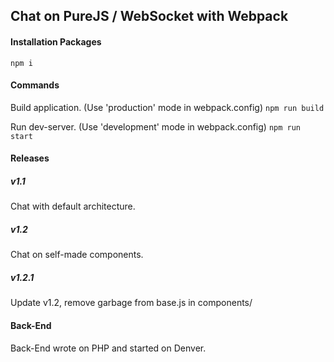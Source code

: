 ## Chat on PureJS / WebSocket with Webpack

#### Installation Packages

`npm i`


#### Commands

Build application. (Use 'production' mode in webpack.config)
`npm run build`

Run dev-server. (Use 'development' mode in webpack.config)
`npm run start`

#### Releases

##### v1.1
Chat with default architecture.
##### v1.2
Chat on self-made components.
##### v1.2.1
Update v1.2, remove garbage from base.js in components/

#### Back-End

Back-End wrote on PHP and started on Denver.
